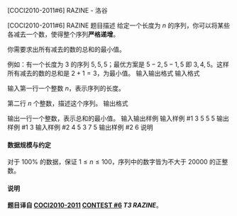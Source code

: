 



[COCI2010-2011#6] RAZINE - 洛谷














[COCI2010-2011#6] RAZINE
题目描述
给定一个长度为 $n$ 的序列，你可以将某些各减去一个数，使得整个序列**严格递增**。

你需要求出所有减去的数的总和的最小值。

例如：有一个长度为 $3$ 的序列 $5,5,5$；最优方案是 $5-2,5-1,5$ 即 $3,4,5$。这样所有减去的数的总和是 $2+1=3$，为最小值。
输入输出格式
输入格式

输入第一行一个整数 $n$，表示序列的长度。

第二行 $n$ 个整数，描述这个序列。
输出格式

输出一行一个整数，表示总和的最小值。
输入输出样例
输入样例 #1
3
5
5
5
输出样例 #1
3
输入样例 #2
4
5
3
7
5
输出样例 #2
6
说明
#### 数据规模与约定

对于 $100\%$ 的数据，保证 $1\le n\le 100$，序列中的数字皆为不大于 $20000$ 的正整数。

#### 说明

**题目译自 [COCI2010-2011](https://hsin.hr/coci/archive/2010_2011/) [CONTEST #6](https://hsin.hr/coci/archive/2010_2011/contest6_tasks.pdf) *T3 RAZINE***。







